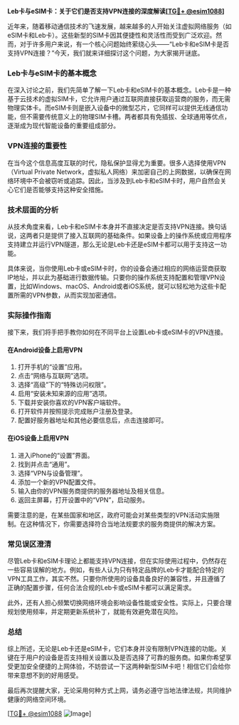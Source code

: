 **Leb卡与eSIM卡：关于它们是否支持VPN连接的深度解读[[TG💪+ @esim1088](https://t.me/s/esim1088)]**

近年来，随着移动通信技术的飞速发展，越来越多的人开始关注虚拟网络服务（如eSIM卡和Leb卡）。这些新型的SIM卡因其便捷性和灵活性而受到广泛欢迎。然而，对于许多用户来说，有一个核心问题始终萦绕心头——“Leb卡和eSIM卡是否支持VPN连接？”今天，我们就来详细探讨这个问题，为大家揭开谜底。

### Leb卡与eSIM卡的基本概念

在深入讨论之前，我们先简单了解一下Leb卡和eSIM卡的基本概念。Leb卡是一种基于云技术的虚拟SIM卡，它允许用户通过互联网直接获取运营商的服务，而无需物理实体卡。而eSIM卡则是嵌入设备中的微型芯片，它同样可以提供无线通信功能，但不需要传统意义上的物理SIM卡槽。两者都具有免插拔、全球通用等优点，逐渐成为现代智能设备的重要组成部分。

### VPN连接的重要性

在当今这个信息高度互联的时代，隐私保护显得尤为重要。很多人选择使用VPN（Virtual Private Network，虚拟私人网络）来加密自己的上网数据，以确保在网络环境中不会被窃听或追踪。因此，当涉及到Leb卡和eSIM卡时，用户自然会关心它们是否能够支持这种安全措施。

### 技术层面的分析

从技术角度来看，Leb卡和eSIM卡本身并不直接决定是否支持VPN连接。换句话说，这两者只是提供了接入互联网的基础条件。如果设备上的操作系统或应用程序支持建立并运行VPN隧道，那么无论是Leb卡还是eSIM卡都可以用于支持这一功能。

具体来说，当你使用Leb卡或eSIM卡时，你的设备会通过相应的网络运营商获取IP地址，并以此为基础进行数据传输。只要你的操作系统支持配置和管理VPN设置，比如Windows、macOS、Android或者iOS系统，就可以轻松地为这些卡配置所需的VPN参数，从而实现加密通信。

### 实际操作指南

接下来，我们将手把手教你如何在不同平台上设置Leb卡或eSIM卡的VPN连接。

#### 在Android设备上启用VPN

1. 打开手机的“设置”应用。
2. 点击“网络与互联网”选项。
3. 选择“高级”下的“特殊访问权限”。
4. 启用“安装未知来源的应用”选项。
5. 下载并安装你喜欢的VPN客户端软件。
6. 打开软件并按照提示完成账户注册及登录。
7. 配置好服务器地址和其他必要信息后，点击连接即可。

#### 在iOS设备上启用VPN

1. 进入iPhone的“设置”界面。
2. 找到并点击“通用”。
3. 选择“VPN与设备管理”。
4. 添加一个新的VPN配置文件。
5. 输入由你的VPN服务商提供的服务器地址及相关信息。
6. 返回主屏幕，打开设置中的“VPN”，启动服务。

需要注意的是，在某些国家和地区，政府可能会对某些类型的VPN活动实施限制。在这种情况下，你需要选择符合当地法规要求的服务商提供的解决方案。

### 常见误区澄清

尽管Leb卡和eSIM卡理论上都能支持VPN连接，但在实际使用过程中，仍然存在一些容易误解的地方。例如，有些人认为只有特定品牌的Leb卡才能配合特定的VPN工具工作，其实不然。只要你所使用的设备具备良好的兼容性，并且遵循了正确的配置步骤，任何合法合规的Leb卡或eSIM卡都可以满足需求。

此外，还有人担心频繁切换网络环境会影响设备性能或安全性。实际上，只要合理规划使用频率，并定期更新系统补丁，就能有效避免潜在风险。

### 总结

综上所述，无论是Leb卡还是eSIM卡，它们本身并没有限制VPN连接的功能。关键在于用户的设备是否支持相关设置以及是否选择了可靠的服务商。如果你希望享受更加安全便捷的上网体验，不妨尝试一下这两种新型SIM卡吧！相信它们会给你带来意想不到的好用感受。

最后再次提醒大家，无论采用何种方式上网，请务必遵守当地法律法规，共同维护健康的网络空间环境。

[[TG💪+ @esim1088](https://t.me/s/esim1088) ![Image](https://i.postimg.cc/4NQfJmqS/Snipaste-2025-05-13-00-14-12.png)]